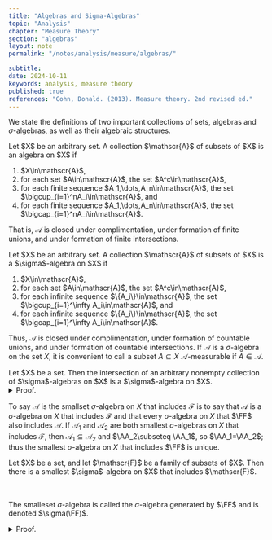 ```yaml
---
title: "Algebras and Sigma-Algebras"
topic: "Analysis"
chapter: "Measure Theory"
section: "algebras"
layout: note
permalink: "/notes/analysis/measure/algebras/"

subtitle: 
date: 2024-10-11
keywords: analysis, measure theory
published: true
references: "Cohn, Donald. (2013). Measure theory. 2nd revised ed."
---
```


<script src="https://cdn.jsdelivr.net/npm/mathjax@3/es5/tex-mml-chtml.js"></script>

We state the definitions of two important collections of sets, algebras and $\sigma$-algebras, as well as their algebraic structures. 

<div class='definition' name='Algebras'>
Let $X$ be an arbitrary set. A collection $\mathscr{A}$ of subsets of $X$ is an algebra on $X$ if
<ol type="(a)">
    <li>$X\in\mathscr{A}$,</li>
    <li>for each set $A\in\mathscr{A}$, the set $A^c\in\mathscr{A}$,</li>
    <li>for each finite sequence $A_1,\dots,A_n\in\mathscr{A}$, the set $\bigcup_{i=1}^nA_i\in\mathscr{A}$, and</li>
    <li>for each finite sequence $A_1,\dots,A_n\in\mathscr{A}$, the set $\bigcap_{i=1}^nA_i\in\mathscr{A}$.</li>
</ol>
</div>

That is, $\mathscr{A}$ is closed under complimentation, under formation of finite unions, and under formation of finite intersections. 

<div class='definition' name='σ-Algebras'>
Let $X$ be an arbitrary set. A collection $\mathscr{A}$ of subsets of $X$ is a $\sigma$-algebra on $X$ if
<ol type="(a)">
    <li>$X\in\mathscr{A}$,</li>
    <li>for each set $A\in\mathscr{A}$, the set $A^c\in\mathscr{A}$,</li>
    <li>for each infinite sequence $\{A_i\}\in\mathscr{A}$, the set $\bigcup_{i=1}^\infty A_i\in\mathscr{A}$, and</li>
    <li>for each infinite sequence $\{A_i\}\in\mathscr{A}$, the set $\bigcap_{i=1}^\infty A_i\in\mathscr{A}$.</li>
</ol>
</div>

Thus, $\mathscr{A}$ is closed under complimentation, under formation of countable unions, and under formation of countable intersections. If $\mathscr{A}$ is a $\sigma$-algebra on the set $X$, it is convenient to call a subset $A\subseteq X$ $\mathscr{A}$-measurable if $A\in\mathscr{A}$. 

<div class='proposition' name='Intersection of a collection of σ-algebras'>
Let $X$ be a set. Then the intersection of an arbitrary nonempty collection of $\sigma$-algebras on $X$ is a $\sigma$-algebra on $X$. 
</div>


<details class='proof'>
<summary>Proof.</summary>
Let $\mathscr{C}$ be a nonempty collection of $\sigma$-algebras on $X$, and let $\mathscr{A}$ be the intersection of the $\sigma$-algebras that belong to $\mathscr{C}$. It is sufficient to check that $X\in\mathscr{A}$, is closed under complimentation, and closed under the formation of countable unions. 

<br><br>
The set $X\in\mathscr{A}$ since it belongs to each $\sigma$-algebra that belongs to $\mathscr{C}$. Now suppose that $A\in\mathscr{A}$. Then each $\sigma$-algebra that belongs to $\mathscr{C}$ also contains $A$ and so contains $A^c$; thus $A^c$ belongs to the intersection $\mathscr{A}$ of these $\sigma$-algebras. Finally, suppose that $\{A_i\}\in\mathscr{A}$ and hence to each $\sigma$-algebra in $\mathscr{C}$. Then $\bigcup_i A_i$ belongs to each $\sigma$-algebra in $\mathscr{C}$ and so to $\mathscr{A}$.
</details>

To say $\mathscr{A}$ is the smallset $\sigma$-algebra on $X$ that includes $\mathscr{F}$ is to say that $\mathscr{A}$ is a $\sigma$-algebra on $X$ that includes $\mathscr{F}$ and that every $\sigma$-algebra on $X$ that $\FF$ also includes $\mathscr{A}$. If $\mathscr{A}_1$ and $\mathscr{A}_2$ are both smallest $\sigma$-algebras on $X$ that includes $\mathscr{F}$, then $\mathscr{A}_1\subseteq\mathscr{A}_2$ and $\AA_2\subseteq \AA_1$, so $\AA_1=\AA_2$; thus the smallest $\sigma$-algebra on $X$ that includes $\FF$ is unique. 

<div class='corollary' name='$\sigma$-algebra generated by $\mathscr{F}$'>
Let $X$ be a set, and let $\mathscr{F}$ be a family of subsets of $X$. Then there is a smallest $\sigma$-algebra on $X$ that includes $\mathscr{F}$. 

<br><br>
The smalleset $\sigma$-algebra is called the $\sigma$-algebra generated by $\FF$ and is denoted $\sigma(\FF)$. 
</div>

<details class='proof'>
<summary>Proof.</summary>
Let $\CC$ be the collection of all $\sigma$-algebras on $X$ that includes $\FF$. Then $\CC$ is nonempty, since it contains the $\sigma$-algebra that consists of all subsets of $X$. The intersection of the $\sigma$-algebras that belong to $\CC$ is, according to Proposition (1), a $\sigma$-algebra; it includes $\FF$ and is included in every $\sigma$-algebra in $\CC$ -- that is, it is included in every $\sigma$-algebra on $X$ that includes $\FF$. 
</details>



